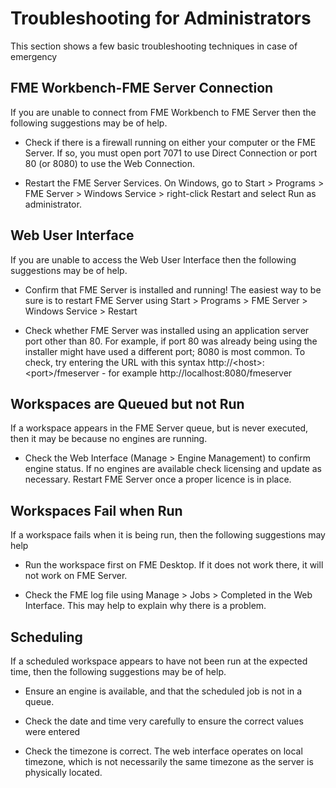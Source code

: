 # Troubleshooting for Administrators

This section shows a few basic troubleshooting techniques in case of emergency

## FME Workbench-FME Server Connection ##

If you are unable to connect from FME Workbench to FME Server then the following suggestions may be of help.

- Check if there is a firewall running on either your computer or the FME Server. If so, you must open port 7071 to use Direct Connection or port 80 (or 8080) to use the Web Connection.

- Restart the FME Server Services. On Windows, go to Start &gt; Programs &gt; FME Server &gt; Windows Service &gt; right-click Restart and select Run as administrator.


## Web User Interface ##

If you are unable to access the Web User Interface then the following suggestions may be of help.

- Confirm that FME Server is installed and running! The easiest way to be sure is to restart FME Server using Start &gt; Programs &gt; FME Server &gt; Windows Service &gt; Restart

- Check whether FME Server was installed using an application server port other than 80. For example, if port 80 was already being using the installer might have used a different port; 8080 is most common. To check, try entering the URL with this syntax http://&lt;host&gt;:&lt;port&gt;/fmeserver - for example http://localhost:8080/fmeserver


## Workspaces are Queued but not Run ##

If a workspace appears in the FME Server queue, but is never executed, then it may be because no engines are running.

- Check the Web Interface (Manage &gt; Engine Management) to confirm engine status.
If no engines are available check licensing and update as necessary. Restart FME Server once a proper licence is in place.


## Workspaces Fail when Run ##

If a workspace fails when it is being run, then the following suggestions may help 

- Run the workspace first on FME Desktop. If it does not work there, it will not work on FME Server.

- Check the FME log file using Manage &gt; Jobs &gt; Completed in the Web Interface. This may help to explain why there is a problem.


## Scheduling ##

If a scheduled workspace appears to have not been run at the expected time, then the following suggestions may be of help.

- Ensure an engine is available, and that the scheduled job is not in a queue.

- Check the date and time very carefully to ensure the correct values were entered

- Check the timezone is correct. The web interface operates on local timezone, which is not necessarily the same timezone as the server is physically located.
